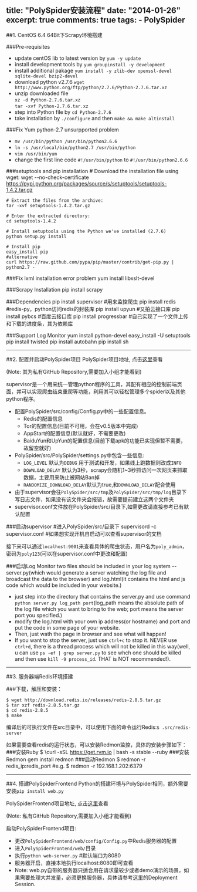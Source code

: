 title: "PolySpider安装流程"
date: "2014-01-26"
excerpt: true
comments: true
tags:
    - PolySpider
---

##1. CentOS 6.4 64Bit下Scrapy环境搭建

###Pre-requisites
*   update centOS lib to latest version by `yum -y update`
*   install development tools by `yum groupinstall -y development`
*   install additional pakage `yum install -y zlib-dev openssl-devel sqlite-devel bzip2-devel`
*   download python v2.7.6 `wget http://www.python.org/ftp/python/2.7.6/Python-2.7.6.tar.xz`
*   unzip downloaded file <br>
    `xz -d Python-2.7.6.tar.xz`<br> 
    `tar -xvf Python-2.7.6.tar.xz`
*   step into Python file by `cd Python-2.7.6`
*   take installation by `./configure` and then `make && make altinstall`

###Fix Yum python-2.7 unsurpported problem
*   `mv /usr/bin/python /usr/bin/python2.6.6`
*   `ln -s /usr/local/bin/python2.7 /usr/bin/python`
*   `vim /usr/bin/yum`
*   change the first line code `#!/usr/bin/python` to `#!/usr/bin/python2.6.6`

###setuptools and pip installation
    # Download the installation file using wget:
    wget --no-check-certificate https://pypi.python.org/packages/source/s/setuptools/setuptools-1.4.2.tar.gz
    
    # Extract the files from the archive:
    tar -xvf setuptools-1.4.2.tar.gz
    
    # Enter the extracted directory:
    cd setuptools-1.4.2
    
    # Install setuptools using the Python we've installed (2.7.6)
    python setup.py install
    
    # Install pip
    easy_install pip
    #alternative
    curl https://raw.github.com/pypa/pip/master/contrib/get-pip.py | python2.7 -

###Fix lxml installation error problem
    yum install libxslt-devel

###Scrapy Installation
    pip install scrapy

###Dependencies
    pip install supervisor #用来监控爬虫
    pip install redis #redis-py，python访问redis的封装库
    pip install upyun #又拍云接口库
    pip install pybcs #百度云接口库
    pip install progressbar #自己实现了一个文件上传和下载的进度条，其为依赖库

###Support Log Monitor
    yum install python-devel
    easy_install -U setuptools
    pip install twisted
    pip install autobahn
    pip install sh

---

##2. 配置并启动PolySpider项目
PolySpider项目地址, 点击[这里](https://github.com/wh1100717/PolySpider/tree/0.3)查看

(Note: 其为私有GitHub Repository,需要加入小组才能看到)

supervisor是一个用来统一管理python程序的工具，其配有相应的控制前端页面，并可以实现爬虫结束重爬等功能，利用其可以轻松管理多个spider以及其他python程序。

*   配置PolySpider/src/config/Config.py中的一些配置信息。
    *   Redis的配置信息
    *   Tor的配置信息(目前不可用，会在v0.5版本中完成)
    *   AppStart的配置信息(默认就好，不需要更改)
    *   BaiduYun和UpYun的配置信息(目前下载apk的功能已实现但暂不需要，故留空就好)
*   PolySpider/src/PolySpider/settings.py中包含一些信息:
    *   `LOG_LEVEL` 默认为`DEBUG` 用于测试和开发，如果线上跑数据则改成`INFO`
    *   `DOWNLOAD_DELAY` 默认为3秒，scrapy会随机1~3秒抓访问一次网页来抓取数据，主要用来防止被网站Ban掉
    *   `RANDOMIZE_DOWNLOAD_DELAY`默认为true,和`DOWNLOAD_DELAY`配合使用
*   由于supervisor会往`PolySpider/src/tmp`及`PolySpider/src/tmp/log`目录下写日志文件，如果没有该文件夹会报错，故需要提前建立这两个文件夹
*   supervisor.conf文件放在PolySpider/src/目录下,如需更改请直接参考已有默认配置

###启动supervisor
    #进入PolySpider/src/目录下
    supervisord -c supervisor.conf
    #如果想实现开机自启动可以查看supervisor的文档

接下来可以通过`localhost:9001`来查看具体的爬虫状态，用户名为`poly_admin`，密码为`poly123`(可以在supervisor.conf中更改和配置)

###启动Log Monitor
two files should be included in your log system -- server.py(which would generate a server watching the log file and broadcast the data to the browser) and log.html(it contains the html and js code which would be included in your website.)
* just step into the directory that contains the server.py and use command `python server.py log_path port`(log_path means the absolute path of the log file which you want to bring to the web; port means the server port you specified.)
* modify the log.html with your own ip address(or hostname) and port and put the code in some page of your website.
* Then, just wath the page in browser and see what will happen!
* If you want to stop the server, just use `ctrl+c` to stop it. NEVER use `ctrl+d`, there is a thread process which will not be killed in this way(well, u can use `ps -ef | grep server.py` to see whch one should be killed and then use `kill -9 process_id`. THAT is NOT recommended!).

---

##3. 服务器端Redis环境搭建

###下载，解压和安装：

    $ wget http://download.redis.io/releases/redis-2.8.5.tar.gz
    $ tar xzf redis-2.8.5.tar.gz
    $ cd redis-2.8.5
    $ make

编译后的可执行文件在src目录中，可以使用下面的命令运行Redis:`$ .src/redis-server`

如果需要查看redis的运行状态，可以安装Redmon监控，具体的安装步骤如下：
###安装Ruby
    $ \curl -sSL https://get.rvm.io | bash -s stable --ruby
###安装Redmon
    gem install redmon
###启动Redmon
    $ redmon -r redis_ip:redis_port
    #e.g. $ redmon -r 192.168.1.202:6379

---

##4. 搭建PolySpiderFrontend
Python的搭建环境与PolySpider相同，额外需要安装`pip install web.py`

PolySpiderFrontend项目地址, 点击[这里](https://github.com/wh1100717/PolySpiderFrontend)查看

(Note: 私有GitHub Repository,需要加入小组才能看到)

启动PolySpiderFrontend项目:

*   更改`PolySpiderFrontend/web/config/Config.py`中Redis服务器的配置
*   进入`PolySpiderFrontend/web/`目录
*   执行`python web-server.py` #默认端口为8080
*   服务器开启，直接本地执行localhost:8080即可查看
*   Note: web.py自带的服务器只适合用在请求量较少或者demo演示的场景，如果需要处理大并发量，必须更换服务器，具体请参考[这里](http://webpy.org/cookbook/)的Deployment Session.


